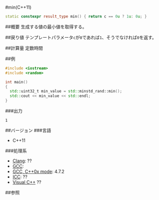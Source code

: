 #min(C++11)
```cpp
static constexpr result_type min() { return c == 0u ? 1u: 0u; }
```

##概要
生成する値の最小値を取得する。


##戻り値
テンプレートパラメータ`c`が`0`であれば`1`、そうでなければ`0`を返す。


##計算量
定数時間


##例
```cpp
#include <iostream>
#include <random>

int main()
{
  std::uint32_t min_value = std::minstd_rand::min();
  std::cout << min_value << std::endl;
}
```

###出力
```
1
```

##バージョン
###言語
- C++11

###処理系
- [Clang](/implementation#clang.md): ??
- [GCC](/implementation#gcc.md): 
- [GCC, C++0x mode](/implementation#gcc.md): 4.7.2
- [ICC](/implementation#icc.md): ??
- [Visual C++](/implementation#visual_cpp.md) ??


##参照


